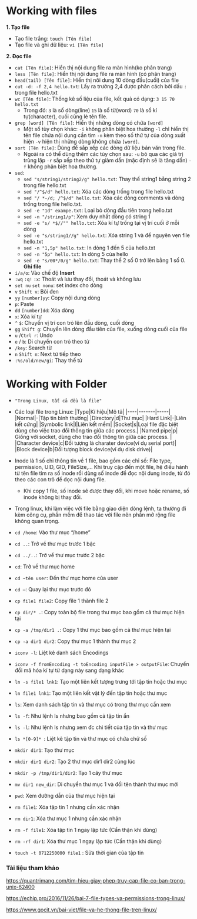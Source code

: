# Working with files

**1. Tạo file**
- Tạo file trắng: `touch [Tên file]`
- Tạo file và ghi dữ liệu: `vi [Tên file]`

**2. Đọc file**
- `cat [Tên file]`: Hiển thị nội dung file ra màn hình(ko phân trang)
- `less [Tên file]`: Hiển thị nội dung file ra màn hình (có phân trang)
- `head(tail) [Tên file]`: Hiển thị nôi dung 10 dòng đầu(cuối) của file
- `cut -d: -f 2,4 hello.txt`: Lấy ra trường 2,4 được phân cách bởi dấu `:` trong file hello.txt
- `wc [Tên file]`: Thống kê số liệu của file, kết quả có dạng: `3 15 70 hello.txt`
	- Trong đó:
	`3` là số dòng(line) 
	`15` là số từ(word) 
	`70` là số kí tự(character), cuối cùng lè tên file.
- `grep [word] [Tên file]`: Hiển thị những dòng có chứa `[word]`
	- Một số tùy chọn khác: 
	`-i` không phân biệt hoa thường 
	`-l` chỉ hiển thị tên file chứa nội dung cần tìm 
	`-n` kèm theo số thứ tự của dòng xuất hiện 
	`-v` hiện thị những dòng không chứa `[word]`.
- `sort [Tên file]`: Dùng để sắp xếp các dòng dữ liệu bản văn trong file.
	- Ngoài ra có thể dùng thêm các tùy chọn sau: 
	`-u` bỏ qua các giá trị trùng lặp 
	`-r` sắp xếp theo thứ tự giảm dần (mặc định sẽ là tăng dần) 
	`-f` không phân biệt hoa thường.
- `sed`:
	- `sed "s/string1/string2/g" hello.txt`: Thay thế string1 bằng string 2 trong file hello.txt
	- `sed "/^$/d" hello.txt`: 	Xóa các dòng trống trong file hello.txt
	- `sed "/ *-/d; /^$/d" hello.txt`: 	Xóa các dòng comments và dòng trống trong file hello.txt.
	- `sed -e "1d" exampe.txt`: 	Loại bỏ dòng đầu tiên trong hello.txt
	- `sed -n "/string1/p"`: 	Xem duy nhất dòng có string 1
	- `sed -e "s/ *$//"" hello.txt`: 	Xóa kí tự trống tại vị trí cuối ở mỗi dòng
	- `sed -e "s/string1//g" hello.txt`: 	Xóa string 1 và để nguyên vẹn file hello.txt
	- `sed -n "1,5p" hello.txt`: 	In dòng 1 đến 5 của hello.txt
	- `sed -n "5p" hello.txt`: 	In dòng 5 của hello
	- `sed -e "s/00*/0/g" hello.txt`: 	Thay thế 2 số 0 trở lên bằng 1 số 0.
**Ghi file**
- `i/a/o`: Vào chế độ **Insert**
- `:wq` `:q!` `:x`: Thoát và lưu thay đổi, thoát và không lưu 
- `set nu`  `set nonu`: set index cho dòng
- `v`  `Shift v`: Bôi đen
- `yy`  `[number]yy`: Copy nội dung dòng
- `p`: Paste
- `dd`  `[number]dd`: Xóa dòng
- `x`: Xóa kí tự
- `^` `$`: Chuyển vị trí con trỏ lên đầu dòng, cuối dòng 
- `gg`  `Shift g`: Chuyển lên dòng đầu tiên của file, xuống dòng cuối của file
- `u` /`Ctrl r`: Undo 
- `e` / `b`: Di chuyển con trỏ theo từ
- `/key`: Search từ
- `n`  `Shift n`: Next từ tiếp theo
- `:%s/old/new/gi`: Thay thế từ

# Working with Folder
- ```"Trong Linux, tất cả đều là file"``` 
- Các loại file trong Linux:
	|Type|Kí hiệu|Mô tả|
	|----|-------|-----|
	|Normal|-|Tập tin bình thường|
	|Directory|d|Thư mục|
	|Hard Link|-|Liên kết cứng|
	|Symbolic link|l|Liên kết mềm|
	|Socket|s|Loại file đặc biệt dùng cho việc trao đổi thông tin giữa các process.|
	|Named pipe|p| Giống với socket, dùng cho trao đổi thông tin giữa các process. |
	|Character device|c|Đối tượng là charater device(ví dụ serial port)|
	|Block device|b|Đối tượng block device(ví dụ disk drive)|

- Inode là 1 số chỉ thông tin về 1 file, bao gồm các chỉ số: File type, permission, UID, GID, FileSize,... Khi truy cập đến một file, hệ điều hành từ tên file tìm ra số inode rồi dùng số inode để đọc nội dung inode, từ đó theo các con trỏ để đọc nội dung file.
	- Khi copy 1 file, số inode sẽ được thay đổi, khi move hoặc rename, số inode không bị thay đổi.

- Trong linux, khi làm việc với file bằng giao diện dòng lệnh, ta thường đi kèm công cụ, phần mềm để thao tác với file nên phần mở rộng file không quan trọng.


- `cd /home`: 	 Vào thư mục “/home”
- `cd ..`: 	 Trở về thư mục trước 1 bậc
- `cd ../..`: 	 Trở về thư mục trước 2 bậc
- `cd`: 	 Trở về thư mục home
- `cd ~tên user`: 	 Đến thư mục home của user
- `cd –`: 	 Quay lại thư mục trước đó
- `cp file1 file2`: 	 Copy file 1 thành file 2
- `cp dir/* .`: 	 Copy toàn bộ file trong thư mục bao gồm cả thư mục hiện tại
- `cp -a /tmp/dir1 .`: 	 Copy 1 thư mục bao gồm cả thư mục hiện tại
- `cp -a dir1 dir2`:	 Copy thư mục 1 thành thư mục 2
- `iconv -l`: 	Liệt kê danh sách Encodings
- `iconv -f fromEncoding -t toEncoding inputFile > outputFile`: 	Chuyển đổi mã hóa kí tự từ dạng này sang dạng khác
- `ln -s file1 lnk1`: 	Tạo một liên kết tượng trưng tới tập tin hoặc thư mục
- `ln file1 lnk1`: 	Tạo một liên kết vật lý đến tập tin hoặc thư mục
- `ls`: 	Xem danh sách tập tin và thư mục có trong thư mục cần xem
- `ls -f`: 	Như lệnh ls nhưng bao gồm cả tập tin ẩn
- `ls -l`: 	Như lệnh ls nhưng xem đc chi tiết của tập tin và thư mục
- `ls *[0-9]* `:	Liệt kê tập tin và thư mục có chứa chữ số
- `mkdir dir1`: 	Tạo thư mục
- `mkdir dir1 dir2`: 	Tạo 2 thư mục dir1 dir2 cùng lúc
- `mkdir -p /tmp/dir1/dir2`: 	 Tạo 1 cây thư mục
- `mv dir1 new_dir`: 	 Di chuyển thư mục 1 và đổi tên thành thư mục mới
- `pwd`: 	Xem đường dẫn của thư mục hiện tại
- `rm file1`: 	Xóa tập tin 1 nhưng cần xác nhận
- `rm dir1`: 	Xóa thư mục 1 nhưng cần xác nhận
- `rm -f file1`: 	 Xóa tập tin 1 ngay lập tức (Cẩn thận khi dùng)
- `rm -rf dir1`: 	Xóa thư mục 1 ngay lập tức (Cẩn thận khi dùng)
- `touch -t 0712250000 file1` :  Sửa thời gian của tập tin



### Tài liệu tham khảo
https://quantrimang.com/tim-hieu-giay-phep-truy-cap-file-co-ban-trong-unix-62400

https://echip.pro/2016/11/26/bai-7-file-types-va-permissions-trong-linux/

https://www.gocit.vn/bai-viet/file-va-he-thong-file-tren-linux/





	